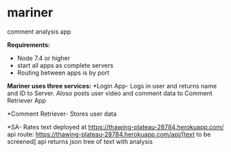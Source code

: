 # mariner
comment analysis app

**Requirements:**
* Node 7.4 or higher
* start all apps as complete servers
* Routing between apps is by port

**Mariner uses three services:**
*Login App-
Logs in user and returns name and ID to Server. Aloso posts 
user video and comment data to Comment Retriever App

*Comment Retriever-
Stores user data

*SA-
Rates text
deployed at https://thawing-plateau-28784.herokuapp.com/
api route: https://thawing-plateau-28784.herokuapp.com/api/[text to be screened]
api returns json tree of text with analysis
